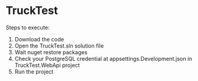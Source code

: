 # TruckTest

Steps to execute:

1) Download the code
2) Open the TruckTest.sln solution file
3) Wait nuget restore packages
4) Check your PostgreSQL credential at appsettings.Development.json in TruckTest.WebApi project
5) Run the project
